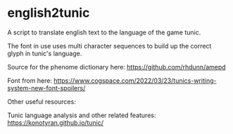 # english2tunic
A script to translate english text to the language of the game tunic.

The font in use uses multi character sequences to build up the correct glyph in tunic's language.

Source for the phenome dictionary here: https://github.com/rhdunn/amepd

Font from here: https://www.cogspace.com/2022/03/23/tunics-writing-system-new-font-spoilers/

Other useful resources:

Tunic language analysis and other related features: https://konotyran.github.io/tunic/
